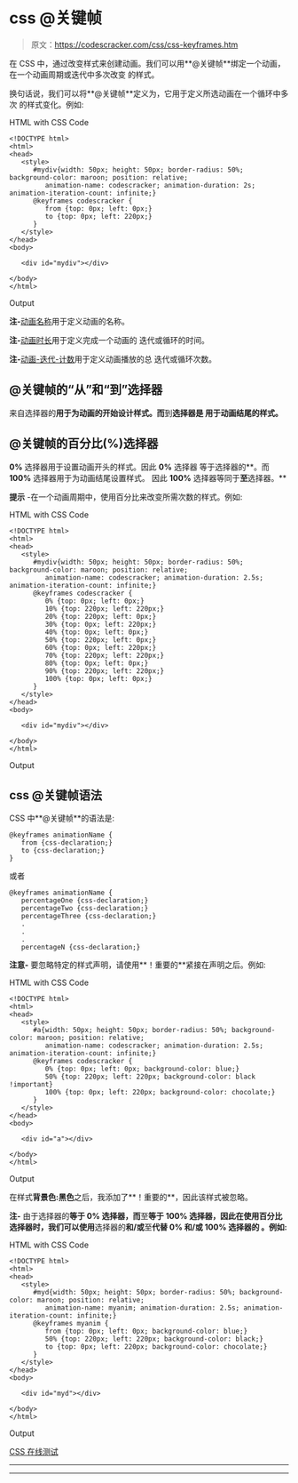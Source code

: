 # css @关键帧

> 原文：<https://codescracker.com/css/css-keyframes.htm>

在 CSS 中，通过改变样式来创建动画。我们可以用**@关键帧**绑定一个动画，在一个动画周期或迭代中多次改变 的样式。

换句话说，我们可以将**@关键帧**定义为，它用于定义所选动画在一个循环中多次 的样式变化。例如:

HTML with CSS Code

```
<!DOCTYPE html>
<html>
<head>
   <style>
      #mydiv{width: 50px; height: 50px; border-radius: 50%; background-color: maroon; position: relative;
         animation-name: codescracker; animation-duration: 2s; animation-iteration-count: infinite;}
      @keyframes codescracker {
         from {top: 0px; left: 0px;}
         to {top: 0px; left: 220px;}
      }
   </style>
</head>
<body>

   <div id="mydiv"></div>

</body>
</html>
```

Output

**注-**[动画名称](/css/css-animation-name.htm)用于定义动画的名称。

**注-**[动画时长](/css/css-animation-duration.htm)用于定义完成一个动画的 迭代或循环的时间。

**注-**[动画-迭代-计数](/css/css-animation-iteration-count.htm)用于定义动画播放的总 迭代或循环次数。

## @关键帧的“从”和“到”选择器

来自选择器的**用于为动画的开始设计样式。而**到**选择器是 用于动画结尾的样式。**

## @关键帧的百分比(%)选择器

**0%** 选择器用于设置动画开头的样式。因此 **0%** 选择器 等于选择器的**。而 **100%** 选择器用于为动画结尾设置样式。 因此 **100%** 选择器等同于**至**选择器。**

**提示** -在一个动画周期中，使用百分比来改变所需次数的样式。例如:

HTML with CSS Code

```
<!DOCTYPE html>
<html>
<head>
   <style>
      #mydiv{width: 50px; height: 50px; border-radius: 50%; background-color: maroon; position: relative;
         animation-name: codescracker; animation-duration: 2.5s; animation-iteration-count: infinite;}
      @keyframes codescracker {
         0% {top: 0px; left: 0px;}
         10% {top: 220px; left: 220px;}
         20% {top: 220px; left: 0px;}
         30% {top: 0px; left: 220px;}
         40% {top: 0px; left: 0px;}
         50% {top: 220px; left: 0px;}
         60% {top: 0px; left: 220px;}
         70% {top: 220px; left: 220px;}
         80% {top: 0px; left: 0px;}
         90% {top: 220px; left: 220px;}
         100% {top: 0px; left: 0px;}
      }
   </style>
</head>
<body>

   <div id="mydiv"></div>

</body>
</html>
```

Output

## css @关键帧语法

CSS 中**@关键帧**的语法是:

```
@keyframes animationName {
   from {css-declaration;}
   to {css-declaration;}
}
```

或者

```
@keyframes animationName {
   percentageOne {css-declaration;}
   percentageTwo {css-declaration;}
   percentageThree {css-declaration;}
   .
   .
   .
   percentageN {css-declaration;}
```

**注意-** 要忽略特定的样式声明，请使用**！重要的**紧接在声明之后。例如:

HTML with CSS Code

```
<!DOCTYPE html>
<html>
<head>
   <style>
      #a{width: 50px; height: 50px; border-radius: 50%; background-color: maroon; position: relative;
         animation-name: codescracker; animation-duration: 2.5s; animation-iteration-count: infinite;}
      @keyframes codescracker {
         0% {top: 0px; left: 0px; background-color: blue;}
         50% {top: 220px; left: 220px; background-color: black !important}
         100% {top: 0px; left: 220px; background-color: chocolate;}
      }
   </style>
</head>
<body>

   <div id="a"></div>

</body>
</html>
```

Output

在样式**背景色:黑色**之后，我添加了**！重要的**，因此该样式被忽略。

**注-** 由于选择器的**等于 **0%** 选择器，而**至**等于 **100%** 选择器，因此在使用百分比选择器时，我们可以使用**选择器的**和/或**至**代替 **0%** 和/或 **100%** 选择器的 。例如:**

HTML with CSS Code

```
<!DOCTYPE html>
<html>
<head>
   <style>
      #myd{width: 50px; height: 50px; border-radius: 50%; background-color: maroon; position: relative;
         animation-name: myanim; animation-duration: 2.5s; animation-iteration-count: infinite;}
      @keyframes myanim {
         from {top: 0px; left: 0px; background-color: blue;}
         50% {top: 220px; left: 220px; background-color: black;}
         to {top: 0px; left: 220px; background-color: chocolate;}
      }
   </style>
</head>
<body>

   <div id="myd"></div>

</body>
</html>
```

Output

[CSS 在线测试](/exam/showtest.php?subid=5)

* * *

* * *